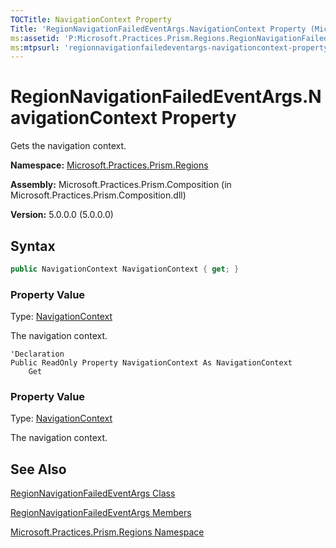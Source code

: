 ```yaml
---
TOCTitle: NavigationContext Property
Title: 'RegionNavigationFailedEventArgs.NavigationContext Property (Microsoft.Practices.Prism.Regions)'
ms:assetid: 'P:Microsoft.Practices.Prism.Regions.RegionNavigationFailedEventArgs.NavigationContext'
ms:mtpsurl: 'regionnavigationfailedeventargs-navigationcontext-property-mspp-regions.md'
---
```


# RegionNavigationFailedEventArgs.NavigationContext Property

Gets the navigation context.

**Namespace:** [Microsoft.Practices.Prism.Regions](mspp-regions-namespace.md)

**Assembly:** Microsoft.Practices.Prism.Composition (in Microsoft.Practices.Prism.Composition.dll)

**Version:** 5.0.0.0 (5.0.0.0)

## Syntax

```C#
public NavigationContext NavigationContext { get; }
```

### Property Value

Type: [NavigationContext](navigationcontext-class-mspp-regions.md)

The navigation context.

```VB
'Declaration
Public ReadOnly Property NavigationContext As NavigationContext
	Get
```

### Property Value

Type: [NavigationContext](navigationcontext-class-mspp-regions.md)

The navigation context.

## See Also
[RegionNavigationFailedEventArgs Class](regionnavigationfailedeventargs-class-mspp-regions.md)

[RegionNavigationFailedEventArgs Members](regionnavigationfailedeventargs-members-mspp-regions.md)

[Microsoft.Practices.Prism.Regions Namespace](mspp-regions-namespace.md)
